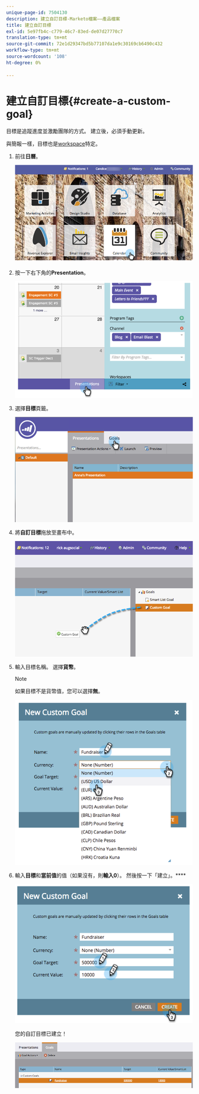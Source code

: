 ```yaml
---
unique-page-id: 7504130
description: 建立自訂目標-Marketo檔案——產品檔案
title: 建立自訂目標
exl-id: 5e97fb4c-c779-46c7-83ed-de07d27770c7
translation-type: tm+mt
source-git-commit: 72e1d29347bd5b77107da1e9c30169cb6490c432
workflow-type: tm+mt
source-wordcount: '108'
ht-degree: 0%

---
```


# 建立自訂目標{#create-a-custom-goal}

目標是追蹤進度並激勵團隊的方式。 建立後，必須手動更新。

與簡報一樣，目標也是[workspace](/help/marketo/product-docs/administration/workspaces-and-person-partitions/understanding-workspaces-and-person-partitions.md)特定。

1. 前往&#x200B;**日曆**。

   ![](assets/2017-05-10-15-30-47-2.png)

1. 按一下右下角的&#x200B;**Presentation**。

   ![](assets/image2015-3-24-12-3a2-3a55.png)

1. 選擇&#x200B;**目標**&#x200B;頁籤。

   ![](assets/image2015-3-26-12-3a24-3a49.png)

1. 將&#x200B;**自訂目標**&#x200B;拖放至畫布中。

   ![](assets/image2015-3-24-12-3a32-3a45.png)

1. 輸入目標名稱。 選擇&#x200B;**貨幣**。

   >[!NOTE]
   >
   >如果目標不是貨幣值，您可以選擇&#x200B;**無**。

   ![](assets/image2015-3-24-12-3a36-3a0.png)

1. 輸入&#x200B;**目標**&#x200B;和&#x200B;**當前值**&#x200B;的值（如果沒有，則&#x200B;**輸入0**）。 然後按一下「建立」。****

   ![](assets/image2015-3-24-12-3a39-3a28.png)

   您的自訂目標已建立！

   ![](assets/image2015-3-24-12-3a41-3a43.png)

